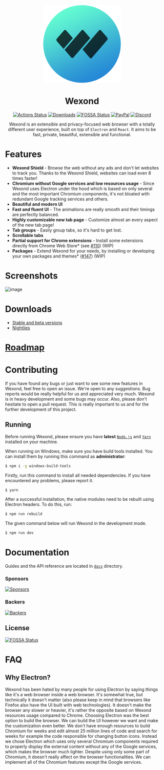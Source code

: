 <p align="center">
  <a href="https://wexond.net"><img src="static/icons/icon.png" width="256"></a>
</p>

<div align="center">
  <h1>Wexond</h1>

[![Actions Status](https://github.com/wexond/desktop/workflows/Build/badge.svg)](https://github.com/wexond/desktop/actions)
[![Downloads](https://img.shields.io/github/downloads/wexond/desktop/total.svg?style=flat-square)](https://github.com/wexond/desktop/releases)
[![FOSSA Status](https://app.fossa.io/api/projects/git%2Bgithub.com%2Fwexond%2Fwexond.svg?type=shield)](https://app.fossa.io/projects/git%2Bgithub.com%2Fwexond%2Fwexond?ref=badge_shield)
[![PayPal](https://img.shields.io/badge/PayPal-Donate-brightgreen?style=flat-square)](https://www.paypal.com/cgi-bin/webscr?cmd=_s-xclick&hosted_button_id=VCPPFUAL4R6M6&source=url)
[![Discord](https://discordapp.com/api/guilds/307605794680209409/widget.png?style=shield)](https://discord.gg/P7Vn4VX)

Wexond is an extensible and privacy-focused web browser with a totally different user experience, built on top of `Electron` and `React`. It aims to be fast, private, beautiful, extensible and functional.

</div>

# Features

- **Wexond Shield** - Browse the web without any ads and don't let websites to track you. Thanks to the Wexond Shield, websites can load even 8 times faster!
- **Chromium without Google services and low resources usage** - Since Wexond uses Electron under the hood which is based on only several and the most important Chromium components, it's not bloated with redundant Google tracking services and others.
- **Beautiful and modern UI**
- **Fast and fluent UI** - The animations are really smooth and their timings are perfectly balanced.
- **Highly customizable new tab page** - Customize almost an every aspect of the new tab page!
- **Tab groups** - Easily group tabs, so it's hard to get lost.
- **Scrollable tabs**
- **Partial support for Chrome extensions** - Install some extensions directly from Chrome Web Store\* (see [#110](https://github.com/wexond/wexond/issues/110)) (WIP)
- **Packages** - Extend Wexond for your needs, by installing or developing your own packages and themes\* ([#147](https://github.com/wexond/wexond/issues/147)) (WIP)

# Screenshots

![image](https://user-images.githubusercontent.com/11065386/80321519-fab7cc80-881d-11ea-85a2-e8a1c959dca8.png)

# Downloads
- [Stable and beta versions](https://github.com/wexond/desktop/releases)
- [Nightlies](https://github.com/wexond/desktop-nightly/releases)

# [Roadmap](https://github.com/wexond/wexond/projects)

# Contributing

If you have found any bugs or just want to see some new features in Wexond, feel free to open an issue. We're open to any suggestions. Bug reports would be really helpful for us and appreciated very much. Wexond is in heavy development and some bugs may occur. Also, please don't hesitate to open a pull request. This is really important to us and for the further development of this project.

## Running

Before running Wexond, please ensure you have **latest** [`Node.js`](https://nodejs.org/en/) and [`Yarn`](https://classic.yarnpkg.com/en/docs/install/#windows-stable) installed on your machine.

When running on Windows, make sure you have build tools installed. You can install them by running this command as **administrator**:

```bash
$ npm i -g windows-build-tools
```

Firstly, run this command to install all needed dependencies. If you have encountered any problems, please report it.

```bash
$ yarn
```

After a successful installation, the native modules need to be rebuilt using Electron headers. To do this, run:

```bash
$ npm run rebuild
```

The given command below will run Wexond in the development mode.

```bash
$ npm run dev
```

# Documentation

Guides and the API reference are located in [`docs`](docs) directory.

### Sponsors

[![Sponsors](https://opencollective.com/wexond/tiers/sponsor.svg?avatarHeight=48)](https://opencollective.com/wexond)

### Backers

[![Backers](https://opencollective.com/wexond/tiers/backer.svg?avatarHeight=48)](https://opencollective.com/wexond)

## License

[![FOSSA Status](https://app.fossa.io/api/projects/git%2Bgithub.com%2Fwexond%2Fwexond.svg?type=large)](https://app.fossa.io/projects/git%2Bgithub.com%2Fwexond%2Fwexond?ref=badge_large)

# FAQ

## Why Electron?

Wexond has been hated by many people for using Electron by saying things like it's a web browser inside a web browser.
It's somewhat true, but technically it doesn't matter (also please keep in mind that browsers like Firefox also have the UI built with web technologies). It doesn't make the browser any slower or heavier, it's rather the opposite based on Wexond resources usage compared to Chrome. Choosing Electron was the best option to build the browser. We can build the UI however we want and make the customization even better. We don't have enough resources to build Chromium for weeks and edit almost 25 million lines of code and search for weeks for example the code responsible for changing button icons. Instead we chose Electron which uses only several Chromium components required to properly display the external content without any of the Google services, which makes the browser much lighter. Despite using only some part of Chromium, it doesn't really affect on the browser functionalities. We can implement all of the Chromium features except the Google services.
